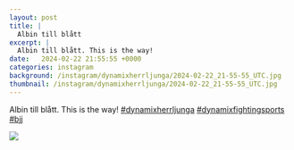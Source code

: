 ```yaml
---
layout: post
title: |
  Albin till blått
excerpt: |
  Albin till blått. This is the way!   
date:   2024-02-22 21:55:55 +0000
categories: instagram
background: /instagram/dynamixherrljunga/2024-02-22_21-55-55_UTC.jpg
thumbnail: /instagram/dynamixherrljunga/2024-02-22_21-55-55_UTC.jpg
---
```

Albin till blått. This is the way! [#dynamixherrljunga](https://www.instagram.com/explore/tags/dynamixherrljunga/) [#dynamixfightingsports](https://www.instagram.com/explore/tags/dynamixfightingsports/) [#bjj](https://www.instagram.com/explore/tags/bjj/)



<img src='/www-dynamix-herrljunga/instagram/dynamixherrljunga/2024-02-22_21-55-55_UTC.jpg' class='img-fluid' />
